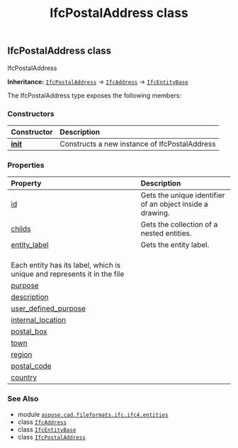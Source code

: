 ﻿---
title: IfcPostalAddress class
second_title: Aspose.CAD for Python via .NET API References
description: 
type: docs
weight: 4390
url: /python-net/aspose.cad.fileformats.ifc.ifc4.entities/ifcpostaladdress/
is_root: false
---

## IfcPostalAddress class

IfcPostalAddress



**Inheritance:** [`IfcPostalAddress`](/cad/python-net/aspose.cad.fileformats.ifc.ifc4.entities/ifcpostaladdress) → 
[`IfcAddress`](/cad/python-net/aspose.cad.fileformats.ifc.ifc4.entities/ifcaddress) → 
[`IfcEntityBase`](/cad/python-net/aspose.cad.fileformats.ifc/ifcentitybase)



The IfcPostalAddress type exposes the following members:

### Constructors
| Constructor | Description |
| :- | :- |
| [__init__](/cad/python-net/aspose.cad.fileformats.ifc.ifc4.entities/ifcpostaladdress/__init__/#) | Constructs a new instance of IfcPostalAddress |


### Properties
| Property | Description |
| :- | :- |
| [id](/cad/python-net/aspose.cad.fileformats.ifc.ifc4.entities/ifcpostaladdress/id) | Gets the unique identifier of an object inside a drawing. |
| [childs](/cad/python-net/aspose.cad.fileformats.ifc.ifc4.entities/ifcpostaladdress/childs) | Gets the collection of a nested entities. |
| [entity_label](/cad/python-net/aspose.cad.fileformats.ifc.ifc4.entities/ifcpostaladdress/entity_label) | Gets the entity label.<br/>Each entity has its label, which is unique and represents it in the file |
| [purpose](/cad/python-net/aspose.cad.fileformats.ifc.ifc4.entities/ifcpostaladdress/purpose) |  |
| [description](/cad/python-net/aspose.cad.fileformats.ifc.ifc4.entities/ifcpostaladdress/description) |  |
| [user_defined_purpose](/cad/python-net/aspose.cad.fileformats.ifc.ifc4.entities/ifcpostaladdress/user_defined_purpose) |  |
| [internal_location](/cad/python-net/aspose.cad.fileformats.ifc.ifc4.entities/ifcpostaladdress/internal_location) |  |
| [postal_box](/cad/python-net/aspose.cad.fileformats.ifc.ifc4.entities/ifcpostaladdress/postal_box) |  |
| [town](/cad/python-net/aspose.cad.fileformats.ifc.ifc4.entities/ifcpostaladdress/town) |  |
| [region](/cad/python-net/aspose.cad.fileformats.ifc.ifc4.entities/ifcpostaladdress/region) |  |
| [postal_code](/cad/python-net/aspose.cad.fileformats.ifc.ifc4.entities/ifcpostaladdress/postal_code) |  |
| [country](/cad/python-net/aspose.cad.fileformats.ifc.ifc4.entities/ifcpostaladdress/country) |  |



### See Also
* module [`aspose.cad.fileformats.ifc.ifc4.entities`](..)
* class [`IfcAddress`](/cad/python-net/aspose.cad.fileformats.ifc.ifc4.entities/ifcaddress)
* class [`IfcEntityBase`](/cad/python-net/aspose.cad.fileformats.ifc/ifcentitybase)
* class [`IfcPostalAddress`](/cad/python-net/aspose.cad.fileformats.ifc.ifc4.entities/ifcpostaladdress)
